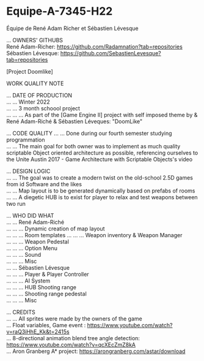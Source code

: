 # Equipe-A-7345-H22
Équipe de René Adam Richer et Sébastien Lévesque <br />

... OWNERS' GITHUBS <br />
René Adam-Richer: https://github.com/Radamnation?tab=repositories <br />
Sébastien Lévesque: https://github.com/SebastienLevesque?tab=repositories <br />


[Project Doomlike] <br />


WORK QUALITY NOTE <br />


... DATE OF PRODUCTION <br />
... ... Winter 2022 <br />
... ... 3 month schoool project <br />
... ... ... As part of the [Game Engine II] project with self imposed theme by & René Adam-Riché & Sébastien Léveques: "DoomLike" <br />


... CODE QUALITY
... ... Done during our fourth semester studying programmation <br />
... ... The main goal for both owner was to implement as much quality scriptable Object oriented architecture as possible, referencing ourselves to the Unite Austin 2017 - Game Architecture with Scriptable Objects's video <br />


... DESIGN LOGIC <br />
... ... The goal was to create a modern twist on the old-school 2.5D games from id Software and the likes <br />
... ... Map layout is to be generated dynamically based on prefabs of rooms <br />
... ... A diegetic HUB is to exist for player to relax and test weapons between two run <br />

... WHO DID WHAT <br />
... ... René Adam-Riché <br />
... ... ... Dynamic creation of map layout <br />
... ... ... Room templates
... ... ... Weapon inventory & Weapon Manager <br />
... ... ... Weapon Pedestal <br />
... ... ... Option Menu <br />
... ... ... Sound <br />
... ... ... Misc <br />
... ... Sébastien Lévesque <br />
... ... ... Player & Player Controller <br />
... ... ... AI System <br />
... ... ... HUB Shooting range <br />
... ... ... Shooting range pedestal <br />
... ... ... Misc <br />

... CREDITS<br />
... ... All sprites were made by the owners of the game<br />
... Float variables, Game event : https://www.youtube.com/watch?v=raQ3iHhE_Kk&t=2415s<br />
... 8-directional animation blend tree angle detection: https://www.youtube.com/watch?v=qcXEcZmZ8kA<br />
... Aron Granberg A* project: https://arongranberg.com/astar/download <br />
